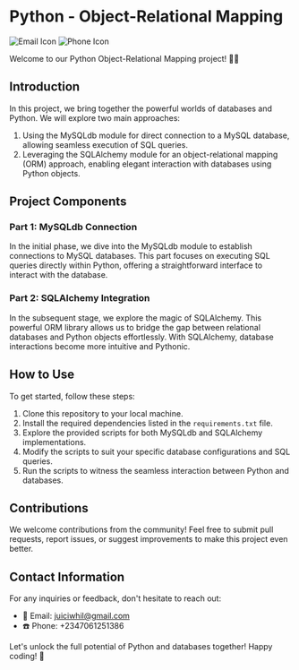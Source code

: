 # Python - Object-Relational Mapping

![Email Icon](https://img.shields.io/badge/Email-juiciwhil%40gmail.com-blue)
![Phone Icon](https://img.shields.io/badge/Phone-%2B2347061251386-green)

Welcome to our Python Object-Relational Mapping project! 🐍🔗

## Introduction
In this project, we bring together the powerful worlds of databases and Python. We will explore two main approaches: 
1. Using the MySQLdb module for direct connection to a MySQL database, allowing seamless execution of SQL queries.
2. Leveraging the SQLAlchemy module for an object-relational mapping (ORM) approach, enabling elegant interaction with databases using Python objects.

## Project Components
### Part 1: MySQLdb Connection
In the initial phase, we dive into the MySQLdb module to establish connections to MySQL databases. This part focuses on executing SQL queries directly within Python, offering a straightforward interface to interact with the database.

### Part 2: SQLAlchemy Integration
In the subsequent stage, we explore the magic of SQLAlchemy. This powerful ORM library allows us to bridge the gap between relational databases and Python objects effortlessly. With SQLAlchemy, database interactions become more intuitive and Pythonic.

## How to Use
To get started, follow these steps:
1. Clone this repository to your local machine.
2. Install the required dependencies listed in the `requirements.txt` file.
3. Explore the provided scripts for both MySQLdb and SQLAlchemy implementations.
4. Modify the scripts to suit your specific database configurations and SQL queries.
5. Run the scripts to witness the seamless interaction between Python and databases.

## Contributions
We welcome contributions from the community! Feel free to submit pull requests, report issues, or suggest improvements to make this project even better.

## Contact Information
For any inquiries or feedback, don't hesitate to reach out:
- 📧 Email: juiciwhil@gmail.com
- ☎️ Phone: +2347061251386

Let's unlock the full potential of Python and databases together! Happy coding! 🚀

